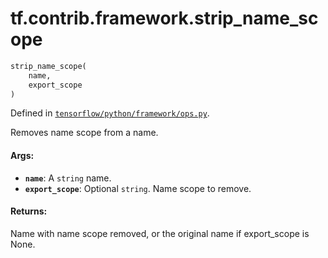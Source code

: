 <div itemscope itemtype="http://developers.google.com/ReferenceObject">
<meta itemprop="name" content="tf.contrib.framework.strip_name_scope" />
</div>

# tf.contrib.framework.strip_name_scope

``` python
strip_name_scope(
    name,
    export_scope
)
```



Defined in [`tensorflow/python/framework/ops.py`](https://www.tensorflow.org/code/tensorflow/python/framework/ops.py).

Removes name scope from a name.

#### Args:

* <b>`name`</b>: A `string` name.
* <b>`export_scope`</b>: Optional `string`. Name scope to remove.


#### Returns:

  Name with name scope removed, or the original name if export_scope
  is None.